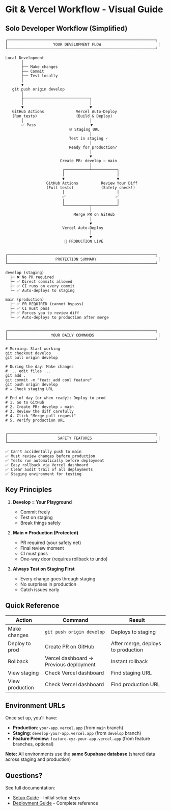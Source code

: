 # Git & Vercel Workflow - Visual Guide

## Solo Developer Workflow (Simplified)

```
┌─────────────────────────────────────────────────────────────────┐
│                    YOUR DEVELOPMENT FLOW                         │
└─────────────────────────────────────────────────────────────────┘

Local Development
       │
       ├── Make changes
       ├── Commit
       ├── Test locally
       │
       ▼
   git push origin develop
       │
       ├─────────────────────────────┐
       │                             │
       ▼                             ▼
   GitHub Actions              Vercel Auto-Deploy
   (Run tests)                 (Build & Deploy)
       │                             │
       ✅ Pass                        ▼
                            🌐 Staging URL
                                     │
                            Test in staging ✓
                                     │
                            Ready for production?
                                     │
                                     ▼
                        Create PR: develop → main
                                     │
                         ┌───────────┴───────────┐
                         │                       │
                         ▼                       ▼
                  GitHub Actions          Review Your Diff
                  (Full tests)            (Safety check!)
                         │                       │
                         ✅                      ✅
                         │                       │
                         └───────────┬───────────┘
                                     │
                              Merge PR on GitHub
                                     │
                                     ▼
                         Vercel Auto-Deploy
                                     │
                                     ▼
                          🚀 PRODUCTION LIVE


┌─────────────────────────────────────────────────────────────────┐
│                     PROTECTION SUMMARY                           │
└─────────────────────────────────────────────────────────────────┘

develop (staging)
  ├─ ❌ No PR required
  ├─ ✅ Direct commits allowed
  ├─ ✅ CI runs on every commit
  └─ ✅ Auto-deploys to staging

main (production)
  ├─ ✅ PR REQUIRED (cannot bypass)
  ├─ ✅ CI must pass
  ├─ ✅ Forces you to review diff
  └─ ✅ Auto-deploys to production after merge


┌─────────────────────────────────────────────────────────────────┐
│                   YOUR DAILY COMMANDS                            │
└─────────────────────────────────────────────────────────────────┘

# Morning: Start working
git checkout develop
git pull origin develop

# During the day: Make changes
# ... edit files ...
git add .
git commit -m "feat: add cool feature"
git push origin develop
# → Check staging URL

# End of day (or when ready): Deploy to prod
# 1. Go to GitHub
# 2. Create PR: develop → main
# 3. Review the diff carefully
# 4. Click "Merge pull request"
# 5. Verify production URL


┌─────────────────────────────────────────────────────────────────┐
│                      SAFETY FEATURES                             │
└─────────────────────────────────────────────────────────────────┘

✅ Can't accidentally push to main
✅ Must review changes before production
✅ Tests run automatically before deployment
✅ Easy rollback via Vercel dashboard
✅ Clear audit trail of all deployments
✅ Staging environment for testing
```

## Key Principles

1. **Develop = Your Playground**
   - Commit freely
   - Test on staging
   - Break things safely

2. **Main = Production (Protected)**
   - PR required (your safety net)
   - Final review moment
   - CI must pass
   - One-way door (requires rollback to undo)

3. **Always Test on Staging First**
   - Every change goes through staging
   - No surprises in production
   - Catch issues early

## Quick Reference

| Action | Command | Result |
|--------|---------|--------|
| Make changes | `git push origin develop` | Deploys to staging |
| Deploy to prod | Create PR on GitHub | After merge, deploys to production |
| Rollback | Vercel dashboard → Previous deployment | Instant rollback |
| View staging | Check Vercel dashboard | Find staging URL |
| View production | Check Vercel dashboard | Find production URL |

## Environment URLs

Once set up, you'll have:

- **Production**: `your-app.vercel.app` (from `main` branch)
- **Staging**: `develop-your-app.vercel.app` (from `develop` branch)
- **Feature Preview**: `feature-xyz-your-app.vercel.app` (from feature branches, optional)

**Note:** All environments use the **same Supabase database** (shared data across staging and production)

## Questions?

See full documentation:
- [Setup Guide](../SETUP-DEPLOYMENT-WORKFLOW.md) - Initial setup steps
- [Deployment Guide](../docs/DEPLOYMENT-GUIDE.md) - Complete reference

